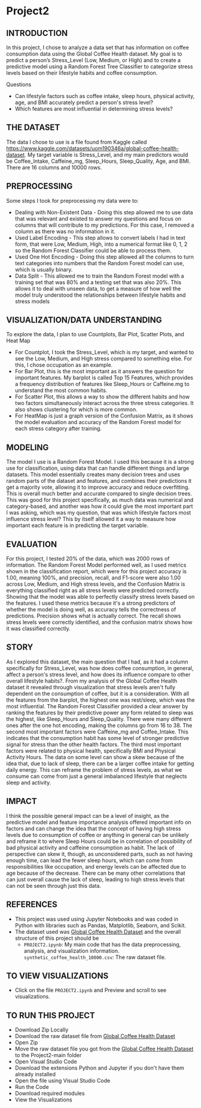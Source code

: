 # Project2

## INTRODUCTION
In this project, I chose to analyze a data set that has information on coffee consumption data using the Global Coffee Health dataset. My goal is to predict a person’s Stress_Level (Low, Medium, or High) and to create a predictive model using a Random Forest Tree Classifier to categorize stress levels based on their lifestyle habits and coffee consumption. 

Questions 
- Can lifestyle factors such as coffee intake, sleep hours, physical activity, age, and BMI accurately predict a person's stress level?
- Which features are most influential in determining stress levels?

## THE DATASET
The data I chose to use is a file found from Kaggle called https://www.kaggle.com/datasets/uom190346a/global-coffee-health-dataset.
My target variable is Stress_Level, and my main predictors would be Coffee_Intake, Caffeine_mg, Sleep_Hours, Sleep_Quality, Age, and BMI.
There are 16 columns and 10000 rows.

## PREPROCESSING
Some steps I took for preprocessing my data were to:
- Dealing with Non-Existent Data - Doing this step allowed me to use data that was relevant and existed to answer my questions and focus on columns that will contribute to my predictions. For this case, I removed a column as there was no information in it.
- Used Label Encoding - This step allows to convert labels I had in text form, that were Low, Medium, High, into a numerical format like 0, 1, 2 so the Random Forest Classifier could be able to process them.
- Used One Hot Encoding - Doing this step allowed all the columns to turn text categories into numbers that the Random Forest model can use, which is usually binary.
- Data Split -  This allowed me to train the Random Forest model with a training set that was 80% and a testing set that was also 20%. This allows it to deal with unseen data, to get a measure of how well the model truly understood the relationships between lifestyle habits and stress models

## VISUALIZATION/DATA UNDERSTANDING
To explore the data, I plan to use Countplots, Bar Plot, Scatter Plots, and Heat Map
- For Countplot,	I took the Stress_Level, which is my target, and wanted to see the Low, Medium, and High stress compared to something else. For this, I chose occupation as an example.
- For Bar Plot,	this is the most important as it answers the question for important features. My barplot is called Top 15 Features, which provides a frequency distribution of features like Sleep_Hours or Caffeine.mg to understand the most common habits.
- For Scatter Plot,	this allows a way to show the different habits and how two factors simultaneously interact across the three stress categories. It also shows clustering for which is more common.
- For HeatMap	is just a graph version of the Confusion Matrix, as it shows the model evaluation and accuracy of the Random Forest model for each stress category after training.

## MODELING
The model I use is a Random Forest Model. I used this because it is a strong use for classification, using data that can handle different things and large datasets. This model essentially creates many decision trees and uses random parts of the dataset and features, and combines their predictions it get a majority vote, allowing it to improve accuracy and reduce overfitting. This is overall much better and accurate compared to single decision trees. This was good for this project specifically, as much data was numerical and category-based, and another was how it could give the most important part I was asking, which was my question, that was which lifestyle factors most influence stress level? This by itself allowed it a way to measure how important each feature is in predicting the target variable. 

## EVALUATION
For this project, I tested 20% of the data, which was 2000 rows of information. The Random Forest Model performed well, as I used metrics shown in the classification report, which were for this project accuracy is 1.00, meaning 100%, and precision, recall, and F1-score were also 1.00 across Low, Medium, and High stress levels, and the Confusion Matrix is everything classified right as all stress levels were predicted correctly. Showing that the model was able to perfectly classify stress levels based on the features. I used these metrics because it's a strong predictors of whether the model is doing well, as accuracy tells the correctness of predictions. Precision shows what is actually correct. The recall	shows stress levels were correctly identified, and the confusion matrix shows how it was classified correctly.

## STORY
As I explored this dataset, the main question that I had, as it had a column specifically for Stress_Level, was how does coffee consumption, in general, affect a person's stress level, and how does its influence compare to other overall lifestyle habits?. From my analysis of the Global Coffee Health dataset it revealed through visualization that stress levels aren't fully dependent on the consumption of coffee, but it is a consideration. With all the features from the barplot, the highest one was rest/sleep, which was the most influential. The Random Forest Classifier provided a clear answer by ranking the features by their predictive power any form related to sleep was the highest, like Sleep_Hours and Sleep_Quality. There were many different ones after the one hot encoding, making the columns go from 16 to 38. The second most important factors were Caffeine_mg and Coffee_Intake. This indicates that the consumption habit has some level of stronger predictive signal for stress than the other health factors. The third most important factors were related to physical health, specifically BMI and Physical Activity Hours. The data on some level can show a skew because of the idea that, due to lack of sleep, there can be a larger coffee intake for getting daily energy. This can reframe the problem of stress levels, as what we consume can come from just a general imbalanced lifestyle that neglects sleep and activity. 

## IMPACT
I think the possible general impact can be a level of insight, as the predictive model and feature importance analysis offered important info on factors and can change the idea that the concept of having high stress levels due to consumption of coffee or anything in general can be unlikely and reframe it to where Sleep Hours could be in correlation of possibility of bad physical activity and caffeine consumption as habit.  The lack of perspective can skew it, though, as  unconsidered parts, such as not having enough time, can lead the fewer sleep hours, which can come from responsibilities like occupation, and energy levels can be affected due to age because of the decrease. There can be many other correlations that can just overall cause the lack of sleep, leading to high stress levels that can not be seen through just this data.

## REFERENCES
- This project was used using Jupyter Notebooks and was coded in Python with libraries such as Pandas, Matplotlib, Seaborn, and Scikit.
- The dataset used was [Global Coffee Health Dataset](https://www.kaggle.com/datasets/uom190346a/global-coffee-health-dataset) and the overall structure of this project should be
  *  `PROJECT2.ipynb`: My main code that has the data preprocessing, analysis, and visualization information. `synthetic_coffee_health_10000.csv`: The raw dataset file.

## TO VIEW VISUALIZATIONS 
- Click on the file `PROJECT2.ipynb` and Preview and scroll to see visualizations.

## TO RUN THIS PROJECT
- Download Zip Locally
- Download the raw dataset file from [Global Coffee Health Dataset](https://www.kaggle.com/datasets/uom190346a/global-coffee-health-dataset)
- Open Zip
- Move the raw dataset file you got from the  [Global Coffee Health Dataset](https://www.kaggle.com/datasets/uom190346a/global-coffee-health-dataset) to the Project2-main folder
- Open Visual Studio Code
- Download the extensions Python and Jupyter if you don't have them already installed
- Open the file using Visual Studio Code
- Run the Code
- Download required modules
- View the Visualizations





